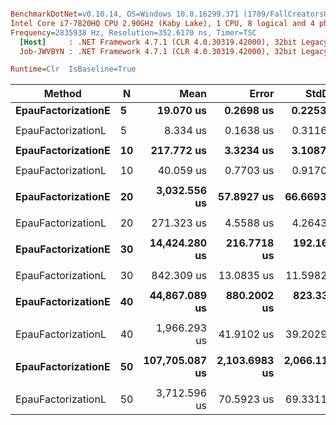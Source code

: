 ``` ini

BenchmarkDotNet=v0.10.14, OS=Windows 10.0.16299.371 (1709/FallCreatorsUpdate/Redstone3)
Intel Core i7-7820HQ CPU 2.90GHz (Kaby Lake), 1 CPU, 8 logical and 4 physical cores
Frequency=2835938 Hz, Resolution=352.6170 ns, Timer=TSC
  [Host]     : .NET Framework 4.7.1 (CLR 4.0.30319.42000), 32bit LegacyJIT-v4.7.2633.0
  Job-JWVBYN : .NET Framework 4.7.1 (CLR 4.0.30319.42000), 32bit LegacyJIT-v4.7.2633.0

Runtime=Clr  IsBaseline=True  

```
|             Method |  N |           Mean |         Error |        StdDev | Scaled | Rank |
|------------------- |--- |---------------:|--------------:|--------------:|-------:|-----:|
| **EpauFactorizationE** |  **5** |      **19.070 us** |     **0.2698 us** |     **0.2253 us** |   **1.00** |    **1** |
|                    |    |                |               |               |        |      |
| EpauFactorizationL |  5 |       8.334 us |     0.1638 us |     0.3116 us |   1.00 |    1 |
|                    |    |                |               |               |        |      |
| **EpauFactorizationE** | **10** |     **217.772 us** |     **3.3234 us** |     **3.1087 us** |   **1.00** |    **1** |
|                    |    |                |               |               |        |      |
| EpauFactorizationL | 10 |      40.059 us |     0.7703 us |     0.9170 us |   1.00 |    1 |
|                    |    |                |               |               |        |      |
| **EpauFactorizationE** | **20** |   **3,032.556 us** |    **57.8927 us** |    **66.6693 us** |   **1.00** |    **1** |
|                    |    |                |               |               |        |      |
| EpauFactorizationL | 20 |     271.323 us |     4.5588 us |     4.2643 us |   1.00 |    1 |
|                    |    |                |               |               |        |      |
| **EpauFactorizationE** | **30** |  **14,424.280 us** |   **216.7718 us** |   **192.1626 us** |   **1.00** |    **1** |
|                    |    |                |               |               |        |      |
| EpauFactorizationL | 30 |     842.309 us |    13.0835 us |    11.5982 us |   1.00 |    1 |
|                    |    |                |               |               |        |      |
| **EpauFactorizationE** | **40** |  **44,867.089 us** |   **880.2002 us** |   **823.3397 us** |   **1.00** |    **1** |
|                    |    |                |               |               |        |      |
| EpauFactorizationL | 40 |   1,966.293 us |    41.9102 us |    39.2029 us |   1.00 |    1 |
|                    |    |                |               |               |        |      |
| **EpauFactorizationE** | **50** | **107,705.087 us** | **2,103.6983 us** | **2,066.1129 us** |   **1.00** |    **1** |
|                    |    |                |               |               |        |      |
| EpauFactorizationL | 50 |   3,712.596 us |    70.5923 us |    69.3311 us |   1.00 |    1 |
